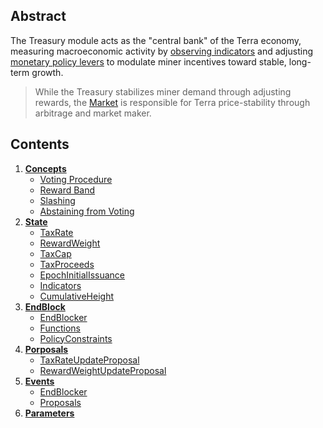 ## Abstract 

The Treasury module acts as the "central bank" of the Terra economy, measuring macroeconomic activity by [observing indicators](./01_concepts.md#Observed-Indicators) and adjusting [monetary policy levers](./01_concepts.md#Monetary-Policy-Levers) to modulate miner incentives toward stable, long-term growth.

> While the Treasury stabilizes miner demand through adjusting rewards, the [Market](../market/spec/README.md) is responsible for Terra price-stability through arbitrage and market maker.

## Contents
1. **[Concepts](01_concepts.md)**
    - [Voting Procedure](01_concepts.md#Observed-Indicators)
    - [Reward Band](01_concepts.md#Monetary-Policy-Levers)
    - [Slashing](01_concepts.md#Updating-Policies)
    - [Abstaining from Voting](01_concepts.md#Probation)
2. **[State](02_state.md)**
    - [TaxRate](02_state.md#TaxRate)
    - [RewardWeight](02_state.md#RewardWeight)
    - [TaxCap](02_state.md#TaxCap)
    - [TaxProceeds](02_state.md#TaxProceeds)
    - [EpochInitialIssuance](02_state.md#EpochInitialIssuance)
    - [Indicators](02_state.md#Indicators)
    - [CumulativeHeight](02_state.md#CumulativeHeight)
3. **[EndBlock](03_end_block.md)**
    - [EndBlocker](03_end_block.md#EndBlocker)
    - [Functions](03_end_block.md#Functions)
    - [PolicyConstraints](03_end_block.md#PolicyConstraints)
4. **[Porposals](04_proposals.md)**
    - [TaxRateUpdateProposal](04_proposals.md#TaxRateUpdateProposal)
    - [RewardWeightUpdateProposal](04_proposals.md#RewardWeightUpdateProposal)
5. **[Events](05_events.md)**
    - [EndBlocker](05_events.md#EndBlocker)
    - [Proposals](05_events.md#Proposals)
6. **[Parameters](06_params.md)**

